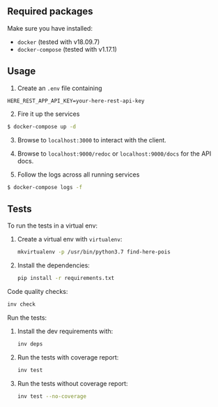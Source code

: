 ## Required packages

Make sure you have installed:
 * ``docker`` (tested with v18.09.7)
 * ``docker-compose`` (tested with v1.17.1)

## Usage

1. Create an `.env` file containing
```.env
HERE_REST_APP_API_KEY=your-here-rest-api-key
```

2. Fire it up the services
```bash
$ docker-compose up -d
```

3. Browse to `localhost:3000` to interact with the client.

4. Browse to `localhost:9000/redoc` or `localhost:9000/docs` for the API docs.

5. Follow the logs across all running services
```bash
$ docker-compose logs -f
```

## Tests

To run the tests in a virtual env:
1. Create a virtual env with `virtualenv`:
   ```bash
   mkvirtualenv -p /usr/bin/python3.7 find-here-pois
   ```
2. Install the dependencies:
   ```bash
   pip install -r requirements.txt
   ```

Code quality checks:
```bash
inv check
```

Run the tests:
1. Install the dev requirements with:
    ```bash
    inv deps
    ```
2. Run the tests with coverage report:
    ```bash
    inv test
    ```
3. Run the tests without coverage report:
    ```bash
    inv test --no-coverage
    ```
